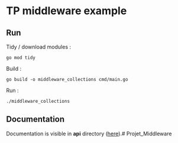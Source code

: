 # TP middleware example

## Run

Tidy / download modules :
```
go mod tidy
```
Build : 
```
go build -o middleware_collections cmd/main.go
```
Run : 
```
./middleware_collections
```

## Documentation

Documentation is visible in **api** directory ([here](api/swagger.json)).# Projet_Middleware
